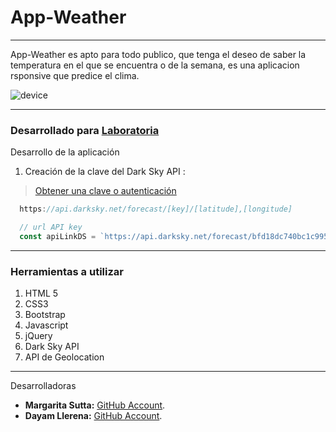 # App-Weather
***
App-Weather es apto para todo publico, que tenga el deseo de saber la temperatura en el que se encuentra o de la semana, es una aplicacion rsponsive que predice el clima.

   ![device](https://user-images.githubusercontent.com/32303306/36362813-e00b745a-1505-11e8-892e-d46e06b2b62a.png)

***

### Desarrollado para [Laboratoria](http://laboratoria.la) 

Desarrollo de la aplicación

1. Creación de la clave del Dark Sky API :

> [Obtener una clave o autenticación](https://darksky.net/dev)

```javascript
  https://api.darksky.net/forecast/[key]/[latitude],[longitude]

```

```javascript
  // url API key
  const apiLinkDS = `https://api.darksky.net/forecast/bfd18dc740bc1c995da4964a8547b03f/${myPosition.lat},${myPosition.lng}?units=si`;
```

***

### Herramientas a utilizar

1. HTML 5
2. CSS3
3. Bootstrap
4. Javascript
5. jQuery
6. Dark Sky API
7. API de Geolocation

***

Desarrolladoras

* **Margarita Sutta:** [GitHub Account](https://github.com/margaritasj).
* **Dayam Llerena:** [GitHub Account](https://github.com/dayamll).
